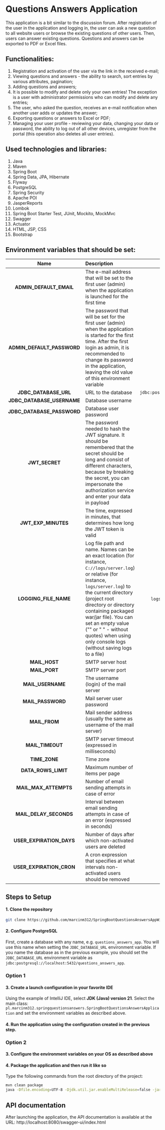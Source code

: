 # Questions Answers Application

This application is a bit similar to the discussion forum. After registration of the user in the application and logging in, the user can ask a new question to all website users or browse the existing questions of other users. Then, users can answer existing questions. Questions and answers can be exported to PDF or Excel files.

## Functionalities:
1. Registration and activation of the user via the link in the received e-mail;
2. Viewing questions and answers - the ability to search, sort entries by various attributes, pagination;
3. Adding questions and answers;
4. It is possible to modify and delete only your own entries! The exception is a user with administrator permissions who can modify and delete any entries;
5. The user, who asked the question, receives an e-mail notification when another user adds or updates the answer;
6. Exporting questions or answers to Excel or PDF;
7. Managing your user profile - reviewing your data, changing your data or password, the ability to log out of all other devices, unregister from the portal (this operation also deletes all user entries).

## Used technologies and libraries:
1. Java
2. Maven
3. Spring Boot
4. Spring Data, JPA, Hibernate
5. Flyway
6. PostgreSQL
7. Spring Security
8. Apache POI
9. JasperReports
10. Lombok
11. Spring Boot Starter Test, JUnit, Mockito, MockMvc
12. Swagger
13. Actuator
14. HTML, JSP, CSS
15. Bootstrap

## Environment variables that should be set:

|            Name            | Description                                                                                                                                                                                                                                                                                                                                                      |                  Example value                   |  Default value  |
|:--------------------------:|:-----------------------------------------------------------------------------------------------------------------------------------------------------------------------------------------------------------------------------------------------------------------------------------------------------------------------------------------------------------------|:------------------------------------------------:|:---------------:|
|  **ADMIN_DEFAULT_EMAIL**   | The e-mail address that will be set to the first user (admin) when the application is launched for the first time                                                                                                                                                                                                                                                |                `abcd@example.com`                |                 |
| **ADMIN_DEFAULT_PASSWORD** | The password that will be set for the first user (admin) when the application is started for the first time. After the first login as admin, it is recommended to change its password in the application, leaving the old value of this environment variable                                                                                                     |                    `password`                    |     `admin`     |
|   **JDBC_DATABASE_URL**    | URL to the database                                                                                                                                                                                                                                                                                                                                              | `jdbc:postgresql://localhost:5432/database_name` |                 |
| **JDBC_DATABASE_USERNAME** | Database username                                                                                                                                                                                                                                                                                                                                                |                    `postgres`                    |                 |
| **JDBC_DATABASE_PASSWORD** | Database user password                                                                                                                                                                                                                                                                                                                                           |                  `yourPassword`                  |                 |
|       **JWT_SECRET**       | The password needed to hash the JWT signature. It should be remembered that the secret should be long and consist of different characters, because by breaking the secret, you can impersonate the authorization service and enter your data in payload                                                                                                          |                `1234password5678`                |                 |
|    **JWT_EXP_MINUTES**     | The time, expressed in minutes, that determines how long the JWT token is valid                                                                                                                                                                                                                                                                                  |                       `30`                       |      `60`       |
|   **LOGGING_FILE_NAME**    | Log file path and name. Names can be an exact location (for instance, `C://logs/server.log`) or relative (for instance, `logs/server.log`) to the current directory (project root directory or directory containing packaged war/jar file). You can set an empty value ("" or " " - without quotes) when using only console logs (without saving logs to a file) |  `logs/server.log`, `C://logs/server.log`, ` `   |                 |
|       **MAIL_HOST**        | SMTP server host                                                                                                                                                                                                                                                                                                                                                 |               `smtp.office365.com`               |                 |
|       **MAIL_PORT**        | SMTP server port                                                                                                                                                                                                                                                                                                                                                 |                      `587`                       |                 |
|     **MAIL_USERNAME**      | The username (login) of the mail server                                                                                                                                                                                                                                                                                                                          |             `example.user@abcde.com`             |                 |
|     **MAIL_PASSWORD**      | Mail server user password                                                                                                                                                                                                                                                                                                                                        |                  `yourPassword`                  |                 |
|       **MAIL_FROM**        | Mail sender address (usually the same as username of the mail server)                                                                                                                                                                                                                                                                                            |             `example.user@abcde.com`             |                 |
|      **MAIL_TIMEOUT**      | SMTP server timeout (expressed in milliseconds)                                                                                                                                                                                                                                                                                                                  |                     `15000`                      |     `10000`     |
|       **TIME_ZONE**        | Time zone                                                                                                                                                                                                                                                                                                                                                        |                 `Europe/Warsaw`                  | `Europe/Warsaw` |
|    **DATA_ROWS_LIMIT**     | Maximum number of items per page                                                                                                                                                                                                                                                                                                                                 |                      `6000`                      |     `5000`      |
|   **MAIL_MAX_ATTEMPTS**    | Number of email sending attempts in case of error                                                                                                                                                                                                                                                                                                                |                       `10`                       |       `3`       |
|   **MAIL_DELAY_SECONDS**   | Interval between email sending attempts in case of an error (expressed in seconds)                                                                                                                                                                                                                                                                               |                       `10`                       |      `15`       |
|  **USER_EXPIRATION_DAYS**  | Number of days after which non-activated users are deleted                                                                                                                                                                                                                                                                                                       |                       `1`                        |       `7`       |
|  **USER_EXPIRATION_CRON**  | A cron expression that specifies at what intervals non-activated users should be removed                                                                                                                                                                                                                                                                         |                  `0 0 4 ? * *`                   |  `0 0 4 ? * *`  |

## Steps to Setup

#### 1. Clone the repository

```bash
git clone https://github.com/marcinm312/SpringBootQuestionsAnswersAppWithApi.git
```

#### 2. Configure PostgreSQL

First, create a database with any name, e.g. `questions_answers_app`. You will use this name when setting the `JDBC_DATABASE_URL` environment variable. If you name the database as in the previous example, you should set the `JDBC_DATABASE_URL` environment variable as `jdbc:postgresql://localhost:5432/questions_answers_app`.

### Option 1

#### 3. Create a launch configuration in your favorite IDE

Using the example of IntelliJ IDE, select **JDK (Java) version 21**. Select the main class: `pl.marcinm312.springquestionsanswers.SpringBootQuestionsAnswersApplication` and set the environment variables as described above.

#### 4. Run the application using the configuration created in the previous step.

### Option 2

#### 3. Configure the environment variables on your OS as described above

#### 4. Package the application and then run it like so

Type the following commands from the root directory of the project:
```bash
mvn clean package
java -Dfile.encoding=UTF-8 -Djdk.util.jar.enableMultiRelease=false -jar target/spring-boot-questions-answers-0.0.1-SNAPSHOT.war
```

## API documentation
After launching the application, the API documentation is available at the URL:
http://localhost:8080/swagger-ui/index.html
